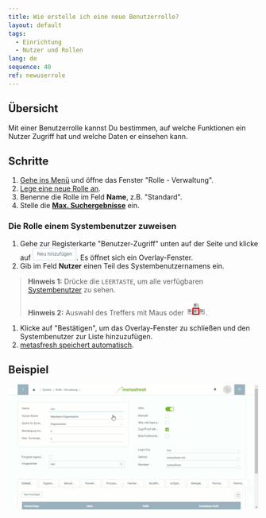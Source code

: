 ```yaml
---
title: Wie erstelle ich eine neue Benutzerrolle?
layout: default
tags:
  - Einrichtung
  - Nutzer und Rollen
lang: de
sequence: 40
ref: newuserrole
---
```


## Übersicht
Mit einer Benutzerrolle kannst Du bestimmen, auf welche Funktionen ein Nutzer Zugriff hat und welche Daten er einsehen kann.

## Schritte
1. [Gehe ins Menü](Menu) und öffne das Fenster "Rolle - Verwaltung".
1. [Lege eine neue Rolle an](Neuer_Datensatz_Fenster_Webui).
1. Benenne die Rolle im Feld **Name**, z.B. "Standard".
1. Stelle die [**Max. Suchergebnisse**](Max.Suchergebnisse_UserRole) ein.

### Die Rolle einem Systembenutzer zuweisen
1. Gehe zur Registerkarte "Benutzer-Zugriff" unten auf der Seite und klicke auf ![](assets/Neu_hinzufuegen_Button.png). Es öffnet sich ein Overlay-Fenster.
1. Gib im Feld **Nutzer** einen Teil des Systembenutzernamens ein.
 >**Hinweis 1:** Drücke die `LEERTASTE`, um alle verfügbaren [Systembenutzer](Neuer_Systembenutzer) zu sehen.<br><br>
 >**Hinweis 2:** Auswahl des Treffers mit Maus oder ![](assets/Workflow_Auftrag_Bis_Rechnung_WebUI-73797.png).

1. Klicke auf "Bestätigen", um das Overlay-Fenster zu schließen und den Systembenutzer zur Liste hinzuzufügen.
1. [metasfresh speichert automatisch](Speicheranzeige).

## Beispiel
![](assets/NeueBenutzerrolle.gif)
